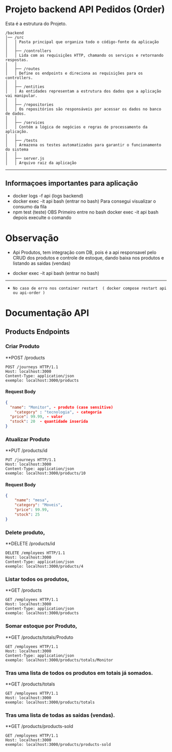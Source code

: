 # Projeto backend API Pedidos (Order)

Esta é a estrutura do Projeto.
```plaintext
/backend
│── /src
│   │ Pasta principal que organiza todo o código-fonte da aplicação
│   │ 
│   ├── /controllers
│   │ Lida com as requisições HTTP, chamando os serviços e retornando respostas.
│   │ 
│   ├── /routes
│   │ Define os endpoints e direciona as requisições para os controllers.
│   │ 
│   ├── /entities
│   │ As entidades representam a estrutura dos dados que a aplicação vai manipular.
│   │ 
│   ├── /repositories
│   │ Os repositórios são responsáveis por acessar os dados no banco de dados.
│   │ 
│   ├── /services
│   │ Contém a lógica de negócios e regras de processamento da aplicação.
│   │ 
│   ├── /tests
│   │ Armazena os testes automatizados para garantir o funcionamento do sistema
│   │ 
│   ├── server.js 
│   │ Arquivo raiz da aplicação
```
--------------------------------------------------------------------------------
## Informaçoes importantes para aplicação
- docker logs -f api (logs backend) 
- docker exec -it api bash (entrar no bash) Para consegui visualizar o consumo da fila
- npm test (teste) OBS Primeiro entre no bash docker exec -it api bash depois execulte o comando

# Observação
- Api Produtos, tem integração com DB, pois é a api responsavel pelo CRUD dos produtos e controle de estoque, dando baixa nos produtos e listando as saidas (vendas)

- docker exec -it api bash (entrar no bash) 
--------------------------------------------------------------------------------

- `No caso de erro nos container restart  ( docker compose restart api ou api-order )`

# Documentação API

## Products Endpoints

### Criar Produto
**POST /products
```http
POST /journeys HTTP/1.1
Host: localhost:3000
Content-Type: application/json
exemplo: localhost:3000/products
```
#### Request Body
```json
{
  "name": "Monitor", - produto (case sensitive)
	"category" : "tecnologia", - categoria
  "price": 99.99, - valor
  "stock": 20  - quantidade inserida
}
```

### Atualizar Produto
**PUT /products/id
```http
PUT /journeys HTTP/1.1
Host: localhost:3000
Content-Type: application/json
exemplo: localhost:3000/products/10
```
#### Request Body
```json
{
	"name": "mesa",
	"category": "Moveis",
	"price": 99.99,
	"stock": 25
}
```
### Delete produto, 
**DELETE /products/id
```http
DELETE /employees HTTP/1.1
Host: localhost:3000
Content-Type: application/json
exemplo: localhost:3000/products/4
```

### Listar todos os produtos, 
**GET /products
```http
GET /employees HTTP/1.1
Host: localhost:3000
Content-Type: application/json
exemplo: localhost:3000/products
```

### Somar estoque por Produto, 
**GET /products/totals/Produto
```http
GET /employees HTTP/1.1
Host: localhost:3000
Content-Type: application/json
exemplo: localhost:3000/products/totals/Monitor
```

### Tras uma lista de todos os produtos em totais já somados.
**GET /products/totals
```http
GET /employees HTTP/1.1
Host: localhost:3000
exemplo: localhost:3000/products/totals
```
### Tras uma lista de todas as saidas (vendas).
**GET /products/products-sold
```http
GET /employees HTTP/1.1
Host: localhost:3000
exemplo: localhost:3000/products/products-sold
```



